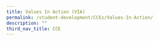 ```yaml
---
title: Values In Action (VIA)
permalink: /student-development/CCEs/Values-In-Action/
description: ""
third_nav_title: CCE
---
```




